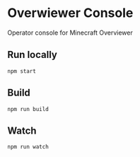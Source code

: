 # Overwiewer Console

Operator console for Minecraft Overviewer

## Run locally

```
npm start
```

## Build

```
npm run build
```

## Watch

```
npm run watch
```
